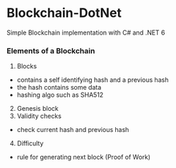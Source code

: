 # Blockchain-DotNet
Simple Blockchain implementation with C# and .NET 6


### Elements of a Blockchain
1. Blocks
- contains a self identifying hash and a previous hash
- the hash contains some data
- hashing algo such as SHA512
2. Genesis block
3. Validity checks
- check current hash and previous hash
4. Difficulty
- rule for generating next block (Proof of Work)
